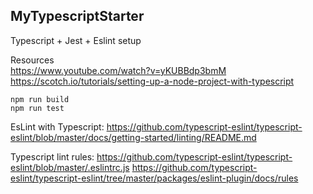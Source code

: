 ## MyTypescriptStarter

Typescript + Jest + Eslint setup

Resources  
https://www.youtube.com/watch?v=yKUBBdp3bmM
https://scotch.io/tutorials/setting-up-a-node-project-with-typescript
```
npm run build
npm run test
```

EsLint with Typescript:
https://github.com/typescript-eslint/typescript-eslint/blob/master/docs/getting-started/linting/README.md

Typescript lint rules:
https://github.com/typescript-eslint/typescript-eslint/blob/master/.eslintrc.js
https://github.com/typescript-eslint/typescript-eslint/tree/master/packages/eslint-plugin/docs/rules
